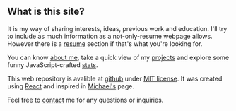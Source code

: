 ## What is this site?

It is my way of sharing interests, ideas, previous work and education. I'll try to include as much information as a not-only-resume webpage allows. However there is a [resume](./resume) section if that's what you're looking for.

You can know [about me](./about), take a quick view of my [projects](./projects) and explore some funny JavaScript-crafted [stats](./stats).

This web repository is avalible at [github](https://github.com/yagopajarino/resume) under [MIT license](https://github.com/yagopajarino/resume/blob/main/LICENSE). It was created using [React](https://es.reactjs.org/) and inspired in [Michael's](https://mldangelo.com/) page.

Feel free to [contact](./contact) me for any questions or inquiries.
